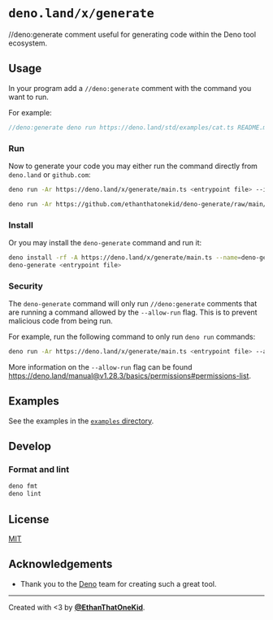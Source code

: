 # `deno.land/x/generate`

//deno:generate comment useful for generating code within the Deno tool
ecosystem.

## Usage

In your program add a `//deno:generate` comment with the command you want to
run.

For example:

```ts
//deno:generate deno run https://deno.land/std/examples/cat.ts README.md
```

### Run

Now to generate your code you may either run the command directly from
`deno.land` or `github.com`:

```sh
deno run -Ar https://deno.land/x/generate/main.ts <entrypoint file> --import-map=import_map.json
```

```sh
deno run -Ar https://github.com/ethanthatonekid/deno-generate/raw/main/main.ts <entrypoint file> --import-map=import_map.json
```

### Install

Or you may install the `deno-generate` command and run it:

```sh
deno install -rf -A https://deno.land/x/generate/main.ts --name=deno-generate
deno-generate <entrypoint file>
```

### Security

The `deno-generate` command will only run `//deno:generate` comments that are
running a command allowed by the `--allow-run` flag. This is to prevent
malicious code from being run.

For example, run the following command to only run `deno run` commands:

```sh
deno run -Ar https://deno.land/x/generate/main.ts <entrypoint file> --allow-run=deno
```

More information on the `--allow-run` flag can be found
<https://deno.land/manual@v1.28.3/basics/permissions#permissions-list>.

## Examples

See the examples in the [`examples` directory](examples).

## Develop

### Format and lint

```sh
deno fmt
deno lint
```

## License

[MIT](LICENSE)

## Acknowledgements

- Thank you to the [Deno](https://deno.land) team for creating such a great
  tool.

---

Created with <3 by [**@EthanThatOneKid**](https://etok.codes/).
